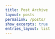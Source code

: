 ```yaml
---
title: Post Archive 
layout: posts
permalink: /posts/
show_excerpts: true
entries_layout: list
---
```

